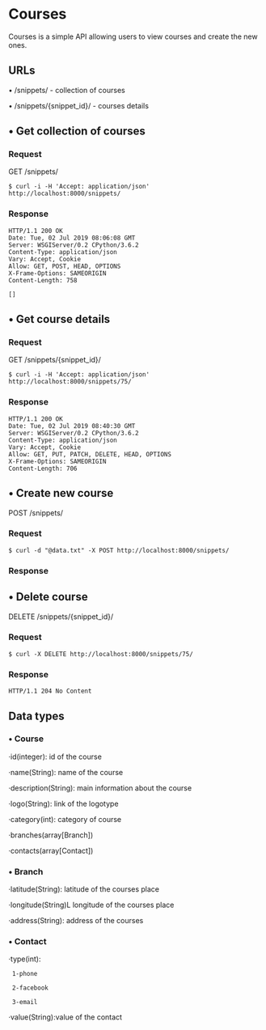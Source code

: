 # Courses

Courses is a simple API allowing users to view courses and create the new ones.

## URLs

• /snippets/ - collection of courses

• /snippets/{snippet_id}/ - courses details

## • Get collection of courses
### Request

GET /snippets/
```
$ curl -i -H 'Accept: application/json' http://localhost:8000/snippets/
```

### Response

```
HTTP/1.1 200 OK
Date: Tue, 02 Jul 2019 08:06:08 GMT
Server: WSGIServer/0.2 CPython/3.6.2
Content-Type: application/json
Vary: Accept, Cookie
Allow: GET, POST, HEAD, OPTIONS
X-Frame-Options: SAMEORIGIN
Content-Length: 758

[]
```

## • Get course details
### Request

GET /snippets/{snippet_id}/
```
$ curl -i -H 'Accept: application/json' http://localhost:8000/snippets/75/
```

### Response
```
HTTP/1.1 200 OK
Date: Tue, 02 Jul 2019 08:40:30 GMT
Server: WSGIServer/0.2 CPython/3.6.2
Content-Type: application/json
Vary: Accept, Cookie
Allow: GET, PUT, PATCH, DELETE, HEAD, OPTIONS
X-Frame-Options: SAMEORIGIN
Content-Length: 706
```

## • Create new course
POST /snippets/
### Request
```
$ curl -d "@data.txt" -X POST http://localhost:8000/snippets/
```
### Response

## • Delete course
DELETE /snippets/{snippet_id}/
### Request
```
$ curl -X DELETE http://localhost:8000/snippets/75/
```

### Response
```
HTTP/1.1 204 No Content
```

## Data types
### • Course

·id(integer): id of the course

·name(String): name of the course

·description(String): main information about the course

·logo(String): link of the logotype

·category(int): category of course

·branches(array[Branch])

·contacts(array[Contact])

### • Branch
·latitude(String): latitude of the courses place

·longitude(String)L longitude of the courses place

·address(String): address of the courses

### • Contact
·type(int):
 
     1-phone

     2-facebook

     3-email

·value(String):value of the contact

